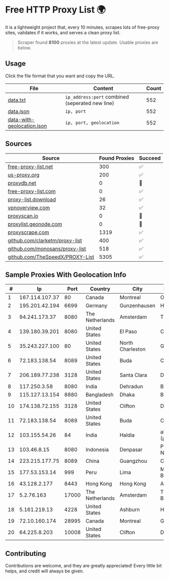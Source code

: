 
# Free HTTP Proxy List 🌍

It is a lightweight project that, every 10 minutes, scrapes lots of free-proxy sites, validates if it works, and serves a clean proxy list.


> Scraper found **8100** proxies at the latest update. Usable proxies are below.

## Usage

Click the file format that you want and copy the URL.


|File|Content|Count|
|----|-------|-----|
|[data.txt](https://raw.githubusercontent.com/themiralay/Proxy-List-World/master/data.txt)|`ip_address:port` combined (seperated new line)|552|
|[data.json](https://raw.githubusercontent.com/themiralay/Proxy-List-World/master/data.json)|`ip, port`|552|
|[data-with-geolocation.json](https://raw.githubusercontent.com/themiralay/Proxy-List-World/master/data-with-geolocation.json)|`ip, port, geolocation`|552|

## Sources

|Source|Found Proxies|Succeed|
|------|-------------|-------|
|[free-proxy-list.net](https://free-proxy-list.net)|300|✅|
|[us-proxy.org](https://www.us-proxy.org)|200|✅|
|[proxydb.net](http://proxydb.net)|0|🚫|
|[free-proxy-list.com](https://free-proxy-list.com/?page=&port=&type%5B%5D=http&type%5B%5D=https&up_time=0&search=Search)|0|✅|
|[proxy-list.download](https://www.proxy-list.download/HTTP)|26|✅|
|[vpnoverview.com](https://vpnoverview.com/privacy/anonymous-browsing/free-proxy-servers)|32|✅|
|[proxyscan.io](https://www.proxyscan.io)|0|🚫|
|[proxylist.geonode.com](https://proxylist.geonode.com/api/proxy-list?limit=300&page=1&sort_by=lastChecked&sort_type=desc&protocols=http,https)|0|🚫|
|[proxyscrape.com](https://api.proxyscrape.com/v2/?request=displayproxies&protocol=http&timeout=10000&country=all&ssl=all&anonymity=all)|1319|✅|
|[github.com/clarketm/proxy-list](https://raw.githubusercontent.com/clarketm/proxy-list/master/proxy-list-raw.txt)|400|✅|
|[github.com/monosans/proxy-list](https://raw.githubusercontent.com/monosans/proxy-list/main/proxies/http.txt)|518|✅|
|[github.com/TheSpeedX/PROXY-List](https://raw.githubusercontent.com/TheSpeedX/PROXY-List/master/http.txt)|5305|✅|


## Sample Proxies With Geolocation Info

|#|Ip|Port|Country|City|Internet Service Provider|
|-|--|----|-------|----|-------------------------|
|1|167.114.107.37|80|Canada|Montreal|OVH SAS|
|2|195.201.42.194|6699|Germany|Gunzenhausen|Hetzner Online GmbH|
|3|94.241.173.37|8080|The Netherlands|Amsterdam|TimeWeb Ltd.|
|4|139.180.39.201|8080|United States|El Paso|Conterra|
|5|35.243.227.100|80|United States|North Charleston|Google LLC|
|6|72.183.138.54|8089|United States|Buda|Charter Communications|
|7|206.189.77.238|3128|United States|Santa Clara|DigitalOcean, LLC|
|8|117.250.3.58|8080|India|Dehradun|Bharat Sanchar Nigam Ltd|
|9|115.127.13.154|8880|Bangladesh|Dhaka|BRACNet Limited|
|10|174.138.72.155|3128|United States|Clifton|DigitalOcean, LLC|
|11|72.183.138.54|8089|United States|Buda|Charter Communications|
|12|103.155.54.26|84|India|Haldia|abuse-mailbox: (abuse@pegasuswave.com)|
|13|103.46.8.15|8080|Indonesia|Denpasar|PT JARINGANKU SARANA NUSANTARA|
|14|223.215.177.75|8089|China|Guangzhou|Chinanet|
|15|177.53.153.14|999|Peru|Lima|Moreno Yanoc Nemias Bernardo|
|16|43.128.2.177|8443|Hong Kong|Hong Kong|Aceville Pte.ltd|
|17|5.2.76.163|17000|The Netherlands|Amsterdam|The Infrastructure Group B.V.|
|18|5.161.219.13|4228|United States|Ashburn|Hetzner Online GmbH|
|19|72.10.160.174|28995|Canada|Montreal|GloboTech Communications|
|20|64.225.8.203|10008|United States|Clifton|DigitalOcean, LLC|



## Contributing

Contributions are welcome, and they are greatly appreciated! Every
little bit helps, and credit will always be given.

